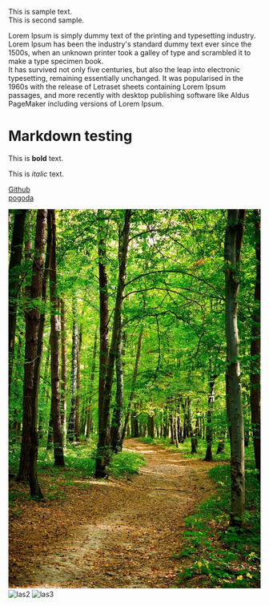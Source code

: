 <!-- Example for normal text -->
This is sample text.  
This is second sample.  

Lorem Ipsum is simply dummy text of the printing and typesetting industry. Lorem Ipsum has been the industry's standard dummy text ever since the 1500s, when an unknown printer took a galley of type and scrambled it to make a type specimen book.  
It has survived not only five centuries, but also the leap into electronic typesetting, remaining essentially unchanged. It was popularised in the 1960s with the release of Letraset sheets containing Lorem Ipsum passages, and more recently with desktop publishing software like Aldus PageMaker including versions of Lorem Ipsum.

<!-- Example for title -->
Markdown testing
=
<!-- Here comes the TOC -->

<!-- Example of paragraph of text -->

<!-- Example of another paragraph -->

<!-- Example for Bold -->
This is **bold** text.
<!-- Example for Italic  -->
This is *italic* text.
<!-- Example for Links -->
[Github](https://github.com/martab0/Markdown)  
[pogoda](http://meteo.pl)
<!-- Example for Images -->
![las](las1.jpg)
![las2](https://d-tm.ppstatic.pl/kadry/d4/08/ccf306fbac4337497fc4223c4861.1000.jpg)
![las3](qwe.jpeg)
<!-- Example for linking to another file-->

<!-- Example for Headers -->

<!-- Just text with equation -->

<!-- Example for inline code -->

<!-- A block of code -->

<!-- Example for Quote -->

<!-- Example for Bullet List -->

<!-- Example for Numbered List -->

<!-- Example for Tables -->

<!-- Paragraph after table -->